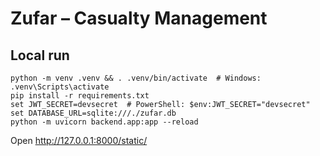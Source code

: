 
# Zufar – Casualty Management

## Local run
```
python -m venv .venv && . .venv/bin/activate  # Windows: .venv\Scripts\activate
pip install -r requirements.txt
set JWT_SECRET=devsecret  # PowerShell: $env:JWT_SECRET="devsecret"
set DATABASE_URL=sqlite:///./zufar.db
python -m uvicorn backend.app:app --reload
```
Open http://127.0.0.1:8000/static/
